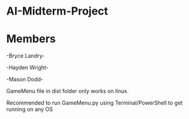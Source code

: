# AI-Midterm-Project

<h1>Members</h1>
<p>-Bryce Landry-</p>
<p>-Hayden Wright-</p>
<p>-Mason Dodd-</p>

<p>GameMenu file in dist folder only works on linux.</p>
<p>Recommended to run GameMenu.py using Terminal/PowerShell to get running on any OS</p>
